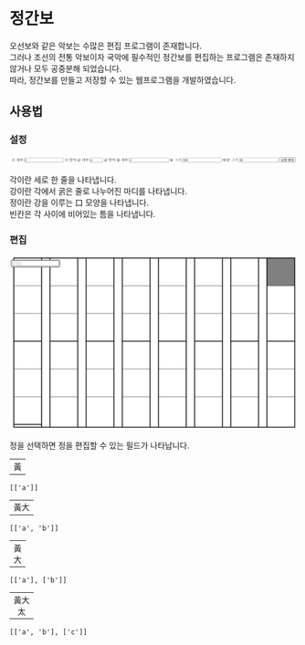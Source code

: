 # 정간보

오선보와 같은 악보는 수많은 편집 프로그램이 존재합니다.  
그러나 조선의 전통 악보이자 국악에 필수적인 정간보를 편집하는 프로그램은 존재하지 않거나 모두 공중분해 되었습니다.  
따라, 정간보를 만들고 저장할 수 있는 웹프로그램을 개발하였습니다.

## 사용법

### 설정

![](./img/1.png)

각이란 세로 한 줄을 나타냅니다.  
강이란 각에서 굵은 줄로 나누어진 마디를 나타냅니다.  
정이란 강을 이루는 口 모양을 나타냅니다.  
빈칸은 각 사이에 비어있는 틈을 나타냅니다.

### 편집

![](./img/2.png)

정을 선택하면 정을 편집할 수 있는 필드가 나타납니다.

||
|:-:|
|黃|
```
[['a']]
```

||
|:-:|
|黃大|
```
[['a', 'b']]
```

||
|:-:|
|黃<br>大|
```
[['a'], ['b']]
```

||
|:-:|
|黃大<br>太|
```
[['a', 'b'], ['c']]
```